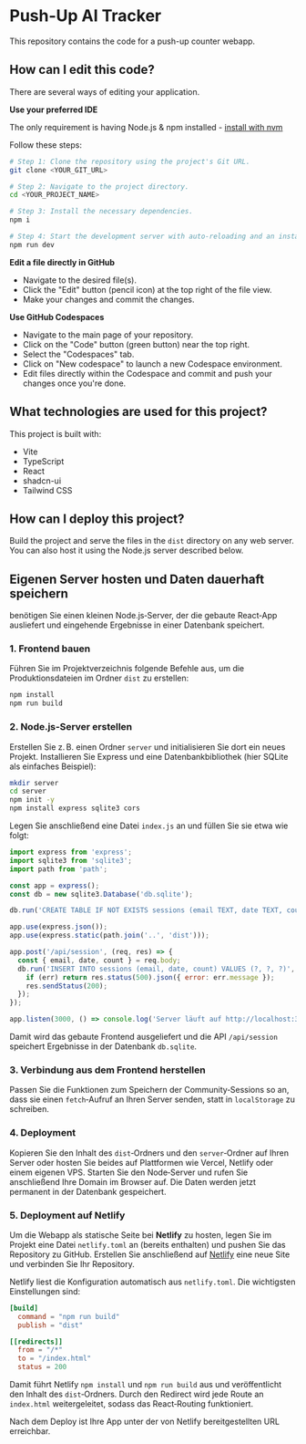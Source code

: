 # Push-Up AI Tracker

This repository contains the code for a push-up counter webapp.
## How can I edit this code?

There are several ways of editing your application.

**Use your preferred IDE**

The only requirement is having Node.js & npm installed - [install with nvm](https://github.com/nvm-sh/nvm#installing-and-updating)

Follow these steps:

```sh
# Step 1: Clone the repository using the project's Git URL.
git clone <YOUR_GIT_URL>

# Step 2: Navigate to the project directory.
cd <YOUR_PROJECT_NAME>

# Step 3: Install the necessary dependencies.
npm i

# Step 4: Start the development server with auto-reloading and an instant preview.
npm run dev
```

**Edit a file directly in GitHub**

- Navigate to the desired file(s).
- Click the "Edit" button (pencil icon) at the top right of the file view.
- Make your changes and commit the changes.

**Use GitHub Codespaces**

- Navigate to the main page of your repository.
- Click on the "Code" button (green button) near the top right.
- Select the "Codespaces" tab.
- Click on "New codespace" to launch a new Codespace environment.
- Edit files directly within the Codespace and commit and push your changes once you're done.

## What technologies are used for this project?

This project is built with:

- Vite
- TypeScript
- React
- shadcn-ui
- Tailwind CSS

## How can I deploy this project?

Build the project and serve the files in the `dist` directory on any web server.
You can also host it using the Node.js server described below.

## Eigenen Server hosten und Daten dauerhaft speichern

benötigen Sie einen kleinen Node.js‐Server, der die gebaute React‑App ausliefert
und eingehende Ergebnisse in einer Datenbank speichert.

### 1. Frontend bauen

Führen Sie im Projektverzeichnis folgende Befehle aus, um die Produktionsdateien
im Ordner `dist` zu erstellen:

```bash
npm install
npm run build
```

### 2. Node.js‑Server erstellen

Erstellen Sie z. B. einen Ordner `server` und initialisieren Sie dort ein neues
Projekt. Installieren Sie Express und eine Datenbankbibliothek (hier SQLite als
einfaches Beispiel):

```bash
mkdir server
cd server
npm init -y
npm install express sqlite3 cors
```

Legen Sie anschließend eine Datei `index.js` an und füllen Sie sie etwa wie
folgt:


```javascript
import express from 'express';
import sqlite3 from 'sqlite3';
import path from 'path';

const app = express();
const db = new sqlite3.Database('db.sqlite');

db.run('CREATE TABLE IF NOT EXISTS sessions (email TEXT, date TEXT, count INTEGER)');

app.use(express.json());
app.use(express.static(path.join('..', 'dist')));

app.post('/api/session', (req, res) => {
  const { email, date, count } = req.body;
  db.run('INSERT INTO sessions (email, date, count) VALUES (?, ?, ?)', [email, date, count], (err) => {
    if (err) return res.status(500).json({ error: err.message });
    res.sendStatus(200);
  });
});

app.listen(3000, () => console.log('Server läuft auf http://localhost:3000'));
```

Damit wird das gebaute Frontend ausgeliefert und die API `/api/session`
speichert Ergebnisse in der Datenbank `db.sqlite`.

### 3. Verbindung aus dem Frontend herstellen

Passen Sie die Funktionen zum Speichern der Community‑Sessions so an, dass sie
einen `fetch`‑Aufruf an Ihren Server senden, statt in `localStorage`
zu schreiben.

### 4. Deployment

Kopieren Sie den Inhalt des `dist`‑Ordners und den `server`‑Ordner auf Ihren
Server oder hosten Sie beides auf Plattformen wie Vercel, Netlify oder einem
eigenen VPS. Starten Sie den Node‑Server und rufen Sie anschließend Ihre Domain
im Browser auf. Die Daten werden jetzt permanent in der Datenbank gespeichert.


### 5. Deployment auf Netlify

Um die Webapp als statische Seite bei **Netlify** zu hosten, legen Sie im Projekt eine Datei `netlify.toml` an (bereits enthalten) und pushen Sie das Repository zu GitHub. Erstellen Sie anschließend auf [Netlify](https://app.netlify.com/) eine neue Site und verbinden Sie Ihr Repository.

Netlify liest die Konfiguration automatisch aus `netlify.toml`. Die wichtigsten Einstellungen sind:

```toml
[build]
  command = "npm run build"
  publish = "dist"

[[redirects]]
  from = "/*"
  to = "/index.html"
  status = 200
```

Damit führt Netlify `npm install` und `npm run build` aus und veröffentlicht den Inhalt des `dist`‑Ordners. Durch den Redirect wird jede Route an `index.html` weitergeleitet, sodass das React‑Routing funktioniert.

Nach dem Deploy ist Ihre App unter der von Netlify bereitgestellten URL erreichbar.

